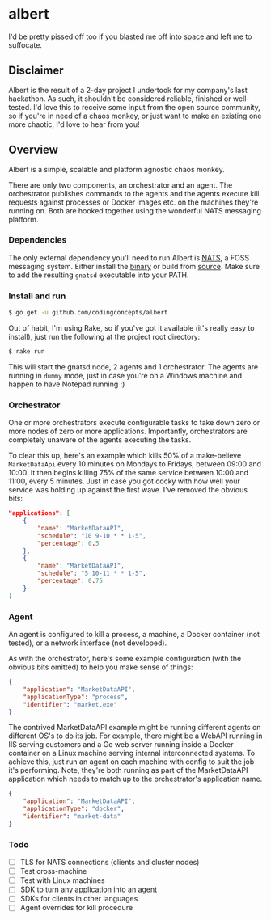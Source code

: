 # albert
I'd be pretty pissed off too if you blasted me off into space and left me to suffocate.

## Disclaimer

Albert is the result of a 2-day project I undertook for my company's last hackathon.  As such, it shouldn't be considered reliable, finished or well-tested.  I'd love this to receive some input from the open source community, so if you're in need of a chaos monkey, or just want to make an existing one more chaotic, I'd love to hear from you!

## Overview

Albert is a simple, scalable and platform agnostic chaos monkey.

There are only two components, an orchestrator and an agent.  The orchestrator publishes commands to the agents and the agents execute kill requests against processes or Docker images etc. on the machines they're running on.  Both are hooked together using the wonderful NATS messaging platform.

### Dependencies

The only external dependency you'll need to run Albert is [NATS](http://nats.io/), a FOSS messaging system.  Either install the [binary](http://nats.io/download/nats-io/gnatsd/) or build from [source](https://github.com/nats-io/gnatsd).  Make sure to add the resulting `gnatsd` executable into your PATH.

### Install and run

``` bash
$ go get -u github.com/codingconcepts/albert
```

Out of habit, I'm using Rake, so if you've got it available (it's really easy to install), just run the following at the project root directory:

``` bash
$ rake run
```

This will start the gnatsd node, 2 agents and 1 orchestrator.  The agents are running in `dummy` mode, just in case you're on a Windows machine and happen to have Notepad running :)

### Orchestrator

One or more orchestrators execute configurable tasks to take down zero or more nodes of zero or more applications.  Importantly, orchestrators are completely unaware of the agents executing the tasks.

To clear this up, here's an example which kills 50% of a make-believe `MarketDataApi` every 10 minutes on Mondays to Fridays, between 09:00 and 10:00.  It then begins killing 75% of the same service between 10:00 and 11:00, every 5 minutes.  Just in case you got cocky with how well your service was holding up against the first wave.  I've removed the obvious bits:

``` json
"applications": [
    {
        "name": "MarketDataAPI",
        "schedule": "10 9-10 * * 1-5",
        "percentage": 0.5
    },
    {
        "name": "MarketDataAPI",
        "schedule": "5 10-11 * * 1-5",
        "percentage": 0.75
    }
]
```

### Agent

An agent is configured to kill a process, a machine, a Docker container (not tested), or a network interface (not developed).

As with the orchestrator, here's some example configuration (with the obvious bits omitted) to help you make sense of things:

``` json
{
    "application": "MarketDataAPI",
    "applicationType": "process",
    "identifier": "market.exe"
}
```

The contrived MarketDataAPI example might be running different agents on different OS's to do its job.  For example, there might be a WebAPI running in IIS serving customers and a Go web server running inside a Docker container on a Linux machine serving internal interconnected systems.  To achieve this, just run an agent on each machine with config to suit the job it's performing.  Note, they're both running as part of the MarketDataAPI application which needs to match up to the orchestrator's application name.

``` json
{
    "application": "MarketDataAPI",
    "applicationType": "docker",
    "identifier": "market-data"
}
```

### Todo

- [ ] TLS for NATS connections (clients and cluster nodes)
- [ ] Test cross-machine
- [ ] Test with Linux machines
- [ ] SDK to turn any application into an agent
- [ ] SDKs for clients in other languages
- [ ] Agent overrides for kill procedure